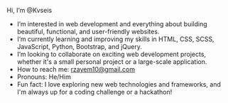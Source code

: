  Hi, I’m @Kvseis

-  I’m interested in web development and everything about building beautiful, functional, and user-friendly websites.
-  I’m currently learning and improving my skills in HTML, CSS, SCSS, JavaScript, Python, Bootstrap, and jQuery.
-  I’m looking to collaborate on exciting web development projects, whether it's a small personal project or a large-scale application.
-  How to reach me: rzayem10@gmail.com
-  Pronouns: He/Him
-  Fun fact: I love exploring new web technologies and frameworks, and I'm always up for a coding challenge or a hackathon!

<!---
Kvseis/Kvseis is a ✨ special ✨ repository because its `README.md` (this file) appears on your GitHub profile.
You can click the Preview link to take a look at your changes.
--->
